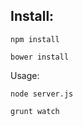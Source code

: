 Install:
---------

    npm install

    bower install

Usage:

    node server.js

    grunt watch

